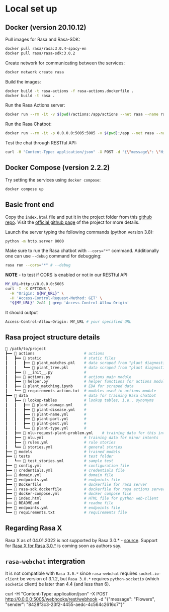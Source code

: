 # Local set up

## Docker (version 20.10.12)

Pull images for Rasa and Rasa-SDK:
```bash
docker pull rasa/rasa:3.0.4-spacy-en
docker pull rasa/rasa-sdk:3.0.2
```

Create network for communicating between the services:
```bash
docker network create rasa
```

Build the images:
```bash
docker build -t rasa-actions -f rasa-actions.dockerfile .
docker build -t rasa .
```

Run the Rasa Actions server:
```bash
docker run --rm -it -v $(pwd)/actions:/app/actions --net rasa --name rasa-actions rasa-actions
```

Run the Rasa Chatbot:
```bash
docker run --rm -it -p 0.0.0.0:5005:5005 -v $(pwd):/app --net rasa --name rasa rasa rasa
```

Test the chat through RESTful API:
```bash
curl -H "Content-Type: application/json" -X POST -d "{\"message\": \"Hi\", \"sender\": \"1\"}" "0.0.0.0:5005/webhooks/rest/webhook"
```

## Docker Compose (version 2.2.2)

Try setting the services using `docker compose`:
```bash
docker compose up
```

## Basic front end

Copy the `index.html` file and put it in the project folder from this [github repo](https://github.com/RasaHQ/how-to-rasa/tree/main/video-10-connectors). Visit the [official github page](https://github.com/scalableminds/chatroom) of the project for more details. 

Launch the server typing the following commands (python version 3.8):
```bash
python -m http.server 8000
```

Make sure to run the Rasa chatbot with `--cors="*"` command. Additionally one can use `--debug` command for debugging:
```bash
rasa run --cors="*" # --debug
```

__NOTE__ - to test if CORS is enabled or not in our RESTful API:
```bash
MY_URL=http://0.0.0.0:5005
curl -I -X OPTIONS \
  -H "Origin: ${MY_URL}" \
  -H 'Access-Control-Request-Method: GET' \
  "${MY_URL}" 2>&1 | grep 'Access-Control-Allow-Origin'
```
It should output 
```bash
Access-Control-Allow-Origin: MY_URL # your specified URL
```

## Rasa project structure details

```bash
📂 /path/to/project
┣━━ 📂 actions                      # actions
┃   ┣━━ 📂 static                   # static files
┃   ┃   ┣━━ 🔢 plant_matches.pkl    # data scraped from "plant diagnostic matrix"
┃   ┃   ┗━━ 🔢 plant_tree.pkl       # data scraped from "plant diagnostic matrix"
┃   ┣━━ 🐍 __init__.py              #
┃   ┣━━ 🐍 actions.py               # actions main module
┃   ┣━━ 🐍 helper.py                # helper functions for actions module
┃   ┣━━ 📄 plant_matching.ipynb     # EDA for scraped data
┃   ┗━━ 📄 requirements-action.txt  # modules used in actions module
┣━━ 📂 data                         # data for training Rasa chatbot
┃   ┣━━ 📂 lookup-tables            # lookup tables, i.e., synonyms
┃   ┃   ┣━━ 📄 plant-damage.yml     # 
┃   ┃   ┣━━ 📄 plant-disease.yml    #
┃   ┃   ┣━━ 📄 plant-name.yml       #
┃   ┃   ┣━━ 📄 plant-part.yml       #
┃   ┃   ┣━━ 📄 plant-pest.yml       #
┃   ┃   ┗━━ 📄 plant-type.yml       #
┃   ┣━━ 📄 nlu-request-plant-problem.yml    # training data for this intent
┃   ┣━━ 📄 nlu.yml                  # training data for minor intents
┃   ┣━━ 📄 rules.yml                # rule stories
┃   ┗━━ 📄 stories.yml              # general stories
┣━━ 📂 models                       # trained models
┣━━ 📂 tests                        # test folder
┃   ┗━━ 📄 test_stories.yml         # sample test
┣━━ 📄 config.yml                   # configuration file
┣━━ 📄 credentials.yml              # credentials file
┣━━ 📄 domain.yml                   # domain file
┣━━ 📄 endpoints.yml                # endpoints file
┣━━ 🐋 Dockerfile                   # dockerfile for rasa server
┣━━ 🐋 rasa-sdk.dockerfile          # dockerfile for rasa actions server
┣━━ 🐋 docker-compose.yml           # docker compose file
┣━━ 📄 index.html                   # HTML file for python web-client
┣━━ 📄 README.md                    # readme file
┣━━ 📄 endpoints.yml                # endpoints file
┗━━ 📄 requirements.txt             # requirements file
```

## Regarding Rasa X

Rasa X as of 04.01.2022 is not supported by Rasa 3.0.* - [source](https://rasa.com/docs/rasa-x/changelog/compatibility-matrix/). Support for [Rasa X for Rasa 3.0.*](https://forum.rasa.com/t/rasa-x-3-0/49700) is coming soon as authors say.

## `rasa-webchat` intergration

It is not compatible with `Rasa 3.0.*` since `rasa-webchat` requires `socket.io-client` be version of 3.1.2, but `Rasa 3.0.*` requires `python-socketio` (which `socketio` client) be later than 4.4 (and less than 6).

curl -H "Content-Type: application/json" -X POST http://0.0.0.0:5005/webhooks/rest/webhook -d "{\"message\": \"Flowers\", \"sender\": \"8428f3c3-23f2-4455-aedc-4c564c2616c7\"}"